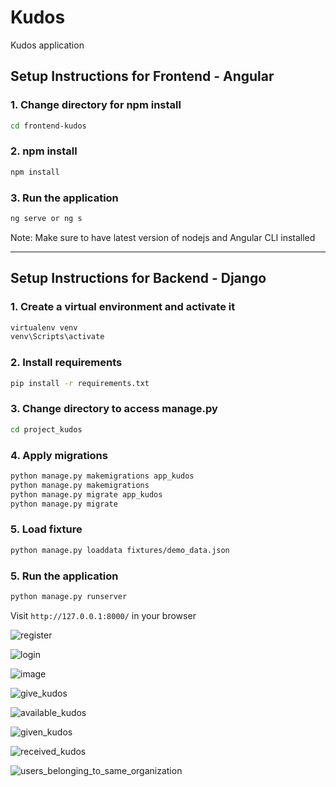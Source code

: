 # Kudos
Kudos application

## Setup Instructions for Frontend - Angular

### 1. Change directory for npm install
```bash
cd frontend-kudos
```

### 2. npm install
```bash
npm install
```

### 3. Run the application
```bash
ng serve or ng s
```

Note: Make sure to have latest version of nodejs and Angular CLI installed

***

## Setup Instructions for Backend - Django

### 1. Create a virtual environment and activate it
```bash
virtualenv venv
venv\Scripts\activate
```

### 2. Install requirements
```bash
pip install -r requirements.txt
```

### 3. Change directory to access manage.py
```bash
cd project_kudos
```

### 4. Apply migrations
```bash
python manage.py makemigrations app_kudos
python manage.py makemigrations
python manage.py migrate app_kudos
python manage.py migrate
```

### 5. Load fixture
```bash
python manage.py loaddata fixtures/demo_data.json
```

### 5. Run the application
```bash
python manage.py runserver
```

Visit `http://127.0.0.1:8000/` in your browser

![register](https://github.com/user-attachments/assets/de9d73a4-e2cd-44cb-9b2d-a6816234a141)

![login](https://github.com/user-attachments/assets/66a57ac3-4e2d-4ea7-897f-9098ce7d8f2c)

![image](https://github.com/user-attachments/assets/480c6662-e423-40ec-83c8-3fd468bad15e)

![give_kudos](https://github.com/user-attachments/assets/ef8d3d2c-3a55-404f-8a95-5ceb6675c0e4)

![available_kudos](https://github.com/user-attachments/assets/a50a26b4-45b3-4ca8-8f24-591be4b64a8b)

![given_kudos](https://github.com/user-attachments/assets/1505f376-6339-48e8-a274-a074f7aabaf2)

![received_kudos](https://github.com/user-attachments/assets/7841e867-c952-4ff8-84f3-df1bde78e379)

![users_belonging_to_same_organization](https://github.com/user-attachments/assets/54b1b88e-4b30-478a-aaab-427d29eaf860)
